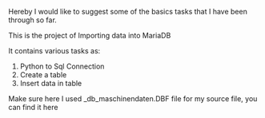 

Hereby I would like to suggest some of the basics tasks that I have been through so far. 

This is the project of Importing data into MariaDB

It contains various tasks as:

1. Python to Sql Connection
2. Create a table
3. Insert data in table

Make sure here I used _db_maschinendaten.DBF file for my source file, you can find it here

